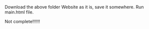 Download the above folder Website as it is, save it somewhere.
Run main.html file.

Not complete!!!!!!
